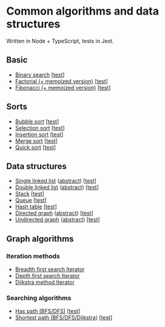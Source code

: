 # Common algorithms and data structures

Written in Node + TypeScript, tests in Jest.

## Basic
+ [Binary search](src/base/binary-search.ts) [[test](src/base/__test/binary-search.test.ts)]
+ [Factorial (+ memoized version)](src/base/factorial.ts) [[test](src/base/__test/factorial.test.ts)]
+ [Fibonacci (+ memoized version)](src/base/fibonacci.ts) [[test](src/base/__test/fibonacci.test.ts)]

## Sorts
+ [Bubble sort](src/sorts/bubble-sort.ts) [[test](src/sorts/__test/sorts.test.ts)]
+ [Selection sort](src/sorts/select-sort.ts) [[test](src/sorts/__test/sorts.test.ts)]
+ [Insertion sort](src/sorts/insertion-sort.ts) [[test](src/sorts/__test/sorts.test.ts)]
+ [Merge sort](src/sorts/merge-sort.ts) [[test](src/sorts/__test/sorts.test.ts)]
+ [Quick sort](src/sorts/quick-sort.ts) [[test](src/sorts/__test/sorts.test.ts)]

## Data structures
+ [Single linked list](src/data-structures/LinkedList/SingleLinkedList/SingleLinkedList.ts) ([abstract](src/data-structures/LinkedList/AbstractLinkedList.ts)) [[test](src/data-structures/LinkedList/__test__/linked-list.test.ts)]
+ [Double linked list](src/data-structures/LinkedList/DoubleLinkedList/DoubleLinkedList.ts) ([abstract](src/data-structures/LinkedList/AbstractLinkedList.ts)) [[test](src/data-structures/LinkedList/__test__/linked-list.test.ts)]
+ [Stack](src/data-structures/Stack/Stack.ts) [[test](src/data-structures/Stack/__test__/stack.test.ts)]
+ [Queue](src/data-structures/Queue/Queue.ts) [[test](src/data-structures/Queue/__test__/queue.test.ts)]
+ [Hash table](src/data-structures/HashTable/HashTable.ts) [[test](src/data-structures/HashTable/__test__/hash-table.test.ts)]
+ [Directed graph](src/data-structures/Graph/DirectedGraph.ts) ([abstract](src/data-structures/Graph/AbstractGraph.ts)) [[test](src/data-structures/Graph/__test__/graph.test.ts)]
+ [Undirected graph](src/data-structures/Graph/UndirectedGraph.ts) ([abstract](src/data-structures/Graph/AbstractGraph.ts)) [[test](src/data-structures/Graph/__test__/graph.test.ts)]

## Graph algorithms
### Iteration methods
+ [Breadth first search Iterator](src/data-structures/Graph/iterator/GraphIteratorBFS.ts)
+ [Depth first search Iterator](src/data-structures/Graph/iterator/GraphIteratorDFS.ts)
+ [Dijkstra method Iterator](src/data-structures/Graph/iterator/GraphIteratorDijkstra.ts)
### Searching algorithms
+ [Has path (BFS/DFS)](src/graph-search/has-path.ts) [[test](src/graph-search/__test/has-path.test.ts)]
+ [Shortest path (BFS/DFS/Dijkstra)](src/graph-search/shortest-path.ts) [[test](src/graph-search/__test/shortest-path.test.ts)]
